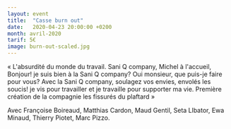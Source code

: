```yaml
---
layout: event
title:  "Casse burn out"
date:   2020-04-23 20:00:00 +0200
month: avril-2020
tarif: 5€
image: burn-out-scaled.jpg
---
```


« L'absurdité du monde du travail. Sani Q company, Michel à l'accueil, Bonjour! je suis bien à la Sani Q company? Oui monsieur, que puis-je faire pour vous? Avec la Sani Q company, soulagez vos envies, envolés les soucis! je vis pour travailler et je travaille pour supporter ma vie. Première création de la compagnie les fissurés du plaftard »

Avec Françoise Boireaud, Matthias Cardon, Maud Gentil, Seta Llbator, Ewa Minaud, Thierry Piotet, Marc Pizzo.
